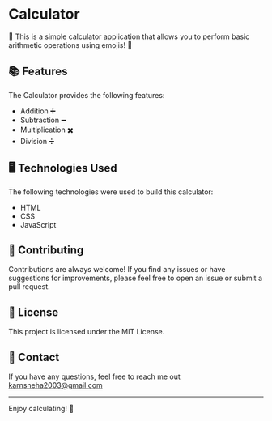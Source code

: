 # Calculator
📝 This is a simple calculator application that allows you to perform basic arithmetic operations using emojis! 🎉

## 📚 Features

The Calculator provides the following features:

- Addition ➕
- Subtraction ➖
- Multiplication ✖️
- Division ➗

## 🖥️ Technologies Used

The following technologies were used to build this calculator:

- HTML
- CSS
- JavaScript

## 🤝 Contributing

Contributions are always welcome! If you find any issues or have suggestions for improvements, please feel free to open an issue or submit a pull request.

## 📄 License
This project is licensed under the MIT License.

## 📧 Contact

If you have any questions, feel free to reach me out karnsneha2003@gmail.com

---

Enjoy calculating! 🎉
